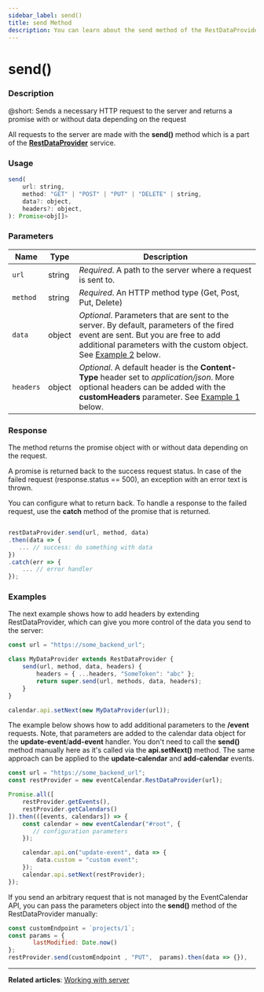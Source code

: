```yaml
---
sidebar_label: send()
title: send Method
description: You can learn about the send method of the RestDataProvider in the documentation of the DHTMLX JavaScript Event Calendar library. Browse developer guides and API reference, try out code examples and live demos, and download a free 30-day evaluation version of DHTMLX Event Calendar.
---
```


# send()

### Description

@short: Sends a necessary HTTP request to the server and returns a promise with or without data depending on the request 

All requests to the server are made with the **send()** method which is a part of the [**RestDataProvider**](guides/working_with_server.md/#restdataprovider) service.


### Usage

~~~js
send(
    url: string,
    method: "GET" | "POST" | "PUT" | "DELETE" | string,
    data?: object,
    headers?: object,
): Promise<obj[]>
~~~

### Parameters


| Name       | Type        | Description |
| ----------- | ----------- | ----------- |
| `url`         |  string     | *Required*. A path to the server where a request is sent to.            |
| `method`            |string             | *Required*. An HTTP method type (Get, Post, Put, Delete)            |
| `data`  | object        | *Optional*. Parameters that are sent to the server. By default, parameters of the fired event are sent.  But you are free to add additional parameters with the custom object. See [Example 2](#examples) below. |
| `headers`  |object       | *Optional*. A default header is the **Content-Type** header set to *application/json*. More optional headers can be added with the **customHeaders** parameter. See [Example 1](#examples) below. |

### Response

The method returns the promise object with or without data depending on the request.

A promise is returned back to the success request status. In case of the failed request (response.status == 500), an exception with an error text is thrown.

You can configure what to return back. To handle a response to the failed request, use the **catch** method of the promise that is returned. 

~~~js

restDataProvider.send(url, method, data)
.then(data => {
   ... // success: do something with data
})
.catch(err => {
    ... // error handler
});

~~~

### Examples

The next example shows how to add headers by extending RestDataProvider, which can give you more control of the data you send to the server: 

~~~jsx title="Example 1"{3-8}
const url = "https://some_backend_url";

class MyDataProvider extends RestDataProvider {
    send(url, method, data, headers) {
        headers = { ...headers, "SomeToken": "abc" };
        return super.send(url, methods, data, headers);
    }
}

calendar.api.setNext(new MyDataProvider(url));
~~~

The example below shows how to add additional parameters to the **/event** requests. Note, that parameters are added to the calendar data object for the **update-event**/**add-event** handler. 
You don't need to call the **send()** method manually here as it's called via the **api.setNext()** method. The same approach can be applied to the **update-calendar** and **add-calendar** events.

~~~jsx title="Example 2"{12-16}
const url = "https://some_backend_url";
const restProvider = new eventCalendar.RestDataProvider(url);

Promise.all([
    restProvider.getEvents(),
    restProvider.getCalendars()
]).then(([events, calendars]) => {
    const calendar = new eventCalendar("#root", {
       // configuration parameters
    });

    calendar.api.on("update-event", data => {
        data.custom = "custom event";
    });
    calendar.api.setNext(restProvider);
});
~~~

If you send an arbitrary request that is not managed by the EventCalendar API, you can pass the parameters object into the **send()** method of the RestDataProvider manually:

~~~jsx title="Example 3"{5}
const customEndpoint = `projects/1`;
const params = {
       lastModified: Date.now()
};
restProvider.send(customEndpoint , "PUT",  params).then(data => {}),
~~~
---

**Related articles**: [Working with server](guides/working_with_server.md)